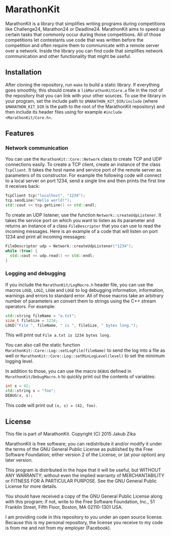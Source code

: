 MarathonKit
===========

MarathonKit is a library that simplifies writing programs during competitions
like Challenge24, Marathon24 or Deadline24. MarathonKit aims to speed up certain
tasks that commonly occur during those competitions. All of those competitions
let contestants use code that was written before the competition and often
require them to communicate with a remote server over a network. Inside the
library you can find code that simplifies network communication and other
functionality that might be useful.

Installation
------------

After cloning the repository, run `make` to build a static library.
If everything goes smoothly, this should create a `libMarathonKitCore.a` file
in the root of the repository that you can link with your other sources. To use
the library in your program, set the include path to `$MARATHON_KIT_DIR/include`
(where `$MARATHON_KIT_DIR` is the path to the root of the MarathonKit
repository) and then include its header files using for example
`#include <MarathonKit/Core.h>`.

Features
--------

### Network communication ###

You can use the `MarathonKit::Core::Network`
class to create TCP and UDP connections
easily. To create a TCP client, create an instance of the class `TcpClient`. It
takes the host name and service port of the remote server as parameters of its
constructor. For example the following code will connect to a local server on
port 1234, send a single line and then prints the first line it receives back:

```c++
TcpClient tcp("localhost", "1234");
tcp.sendLine("Hello world!");
std::cout << tcp.getLine() << std::endl;
```

To create an UDP listener, use the function `Network::createUdpListener`. It
takes the service port on which you want to listen as its parameter and returns
an instance of a class `FileDescriptor` that you can use to read the incoming
messages. Here is an example of a code that will listen on port 1234 and print
all incoming messages:

```c++
FileDescriptor udp = Network::createUdpListener("1234");
while (true) {
  std::cout << udp.read() << std::endl;
}
```

### Logging and debugging ###

If you include the `MarathonKit/LogMacro.h` header file, you can use the macros
`LOGD`, `LOGI`, `LOGW` and `LOGE` to log debugging information, information,
warnings and errors to standard error. All of those macros take an arbitrary
number of parameters an convert them to strings using the C++ stream operators.
For example:

```c++
std::string fileName = "a.txt";
size_t fileSize = 1234;
LOGD("File ", fileName, " is ", fileSize, " bytes long.");
```

This will print out `File a.txt is 1234 bytes long.`

You can also call the static function
`MarathonKit::Core::Log::setLogFile(fileName)` to send the log into a file as
well or `MarathonKit::Core::Log::setMinLogLevel(level)`
to set the minimum logging level.

In addition to those, you can use the macro `DEBUG` defined in
`MarathonKit/DebugMacro.h` to quickly print out the contents of variables:

```c++
int x = 42;
std::string s = "foo";
DEBUG(x, s);
```

This code will print out `(x, s) = (42, foo)`.

License
-------

This file is part of MarathonKit.
Copyright (C) 2015 Jakub Zika

MarathonKit is free software; you can redistribute it and/or modify
it under the terms of the GNU General Public License as published by
the Free Software Foundation; either version 2 of the License, or
(at your option) any later version.

This program is distributed in the hope that it will be useful,
but WITHOUT ANY WARRANTY; without even the implied warranty of
MERCHANTABILITY or FITNESS FOR A PARTICULAR PURPOSE.  See the
GNU General Public License for more details.

You should have received a copy of the GNU General Public License along
with this program; if not, write to the Free Software Foundation, Inc.,
51 Franklin Street, Fifth Floor, Boston, MA 02110-1301 USA.

I am providing code in this repository to you under an open source license.
Because this is my personal repository, the license you receive to my code is
from me and not from my employer (Facebook).

